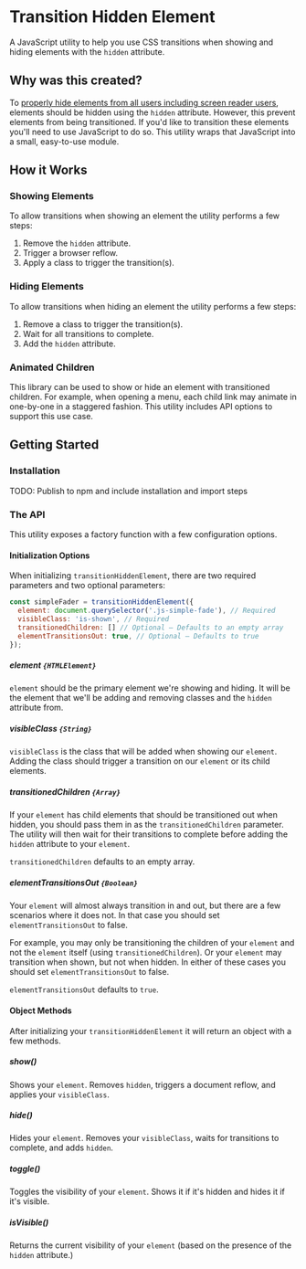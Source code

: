 # Transition Hidden Element

A JavaScript utility to help you use CSS transitions when showing and hiding elements with the `hidden` attribute.

## Why was this created?

To [properly hide elements from all users including screen reader users](https://cloudfour.com/thinks/see-no-evil-hidden-content-and-accessibility/), elements should be hidden using the `hidden` attribute. However, this prevent elements from being transitioned. If you'd like to transition these elements you'll need  to use JavaScript to do so. This utility wraps that JavaScript into a small, easy-to-use module. 

## How it Works

### Showing Elements

To allow transitions when showing an element the utility performs a few steps:

1. Remove the `hidden` attribute.
2. Trigger a browser reflow.
3. Apply a class to trigger the transition(s).

### Hiding Elements

To allow transitions when hiding an element the utility performs a few steps:

1. Remove a class to trigger the transition(s). 
2. Wait for all transitions to complete.
3. Add the `hidden` attribute.

### Animated Children

This library can be used to show or hide an element with transitioned children. For example, when opening a menu, each child link may animate in one-by-one in a staggered fashion. This utility includes API options to support this use case.

## Getting Started

### Installation

TODO: Publish to npm and include installation and import steps

### The API

This utility exposes a factory function with a few configuration options. 

#### Initialization Options

When initializing `transitionHiddenElement`, there are two required parameters and two optional parameters:

```js
const simpleFader = transitionHiddenElement({
  element: document.querySelector('.js-simple-fade'), // Required
  visibleClass: 'is-shown', // Required
  transitionedChildren: [] // Optional — Defaults to an empty array
  elementTransitionsOut: true, // Optional — Defaults to true
});
```

##### element `{HTMLElement}`

`element` should be the primary element we're showing and hiding. It will be the element that we'll be adding and removing classes and the `hidden` attribute from.

##### visibleClass `{String}`

`visibleClass` is the class that will be added when showing our `element`. Adding the class should trigger a transition on our `element` or its child elements.

##### transitionedChildren `{Array}`

If your `element` has child elements that should be transitioned out when hidden, you should pass them in as the `transitionedChildren` parameter. The utility will then wait for their transitions to complete before adding the `hidden` attribute to your `element`.

`transitionedChildren` defaults to an empty array.

##### elementTransitionsOut `{Boolean}`

Your `element`  will almost always transition in and out, but there are a few scenarios where it does not. In that case you should set `elementTransitionsOut` to false.

For example, you may only be transitioning the children of your `element` and not the `element` itself (using `transitionedChildren`). Or your `element` may transition when shown, but not when hidden. In either of these cases you should set `elementTransitionsOut` to false.

`elementTransitionsOut` defaults to `true`.

#### Object Methods

After initializing your `transitionHiddenElement` it will return an object with a few methods.

##### show()

Shows your `element`. Removes `hidden`, triggers a document reflow, and applies your `visibleClass`.

##### hide()

Hides your `element`. Removes your `visibleClass`, waits for transitions to complete, and adds `hidden`.

##### toggle()

Toggles the visibility of your `element`. Shows it if it's hidden and hides it if it's visible.

##### isVisible()

Returns the current visibility of your `element` (based on the presence of the `hidden` attribute.)
